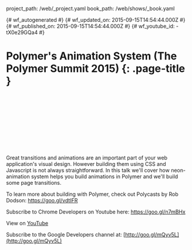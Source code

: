 project_path: /web/_project.yaml
book_path: /web/shows/_book.yaml

{# wf_autogenerated #}
{# wf_updated_on: 2015-09-15T14:54:44.000Z #}
{# wf_published_on: 2015-09-15T14:54:44.000Z #}
{# wf_youtube_id: -tX0e29GQa4 #}

# Polymer&#x27;s Animation System (The Polymer Summit 2015) {: .page-title }


<div class="video-wrapper">
  <iframe class="devsite-embedded-youtube-video" data-video-id="-tX0e29GQa4"
          data-autohide="1" data-showinfo="0" frameborder="0" allowfullscreen>
  </iframe>
</div>

Great transitions and animations are an important part of your web application&#x27;s visual design. However building them using CSS and Javascript is not always straightforward. In this talk we&#x27;ll cover how neon-animation system helps you build animations in Polymer and we&#x27;ll build some page transitions.

To learn more about building with Polymer, check out Polycasts by Rob Dodson: https://goo.gl/vdtIFR

Subscribe to Chrome Developers on Youtube here: https://goo.gl/n7mBHx

View on [YouTube](https://youtu.be/-tX0e29GQa4)

Subscribe to the Google Developers channel at: [http://goo.gl/mQyv5L](http://goo.gl/mQyv5L)
